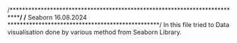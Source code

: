 /***********************************************************************************************/
/********************      Seaborn 16.08.2024  *************************************************/
In this file tried to Data visualisation done by various method from Seaborn Library.

